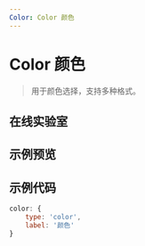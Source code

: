 ```yaml
---
Color: Color 颜色
---
```

# Color 颜色

> 用于颜色选择，支持多种格式。

## 在线实验室
<ClientOnly>
<ams-config name="color" type="field"/>
</ClientOnly>

## 示例预览
<ClientOnly>
<demo-list :type="'color'"></demo-list>
</ClientOnly>

## 示例代码
```js
color: {
    type: 'color',
    label: '颜色'
}
```
